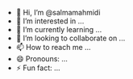 - 👋 Hi, I’m @salmamahmidi
- 👀 I’m interested in ...
- 🌱 I’m currently learning ...
- 💞️ I’m looking to collaborate on ...
- 📫 How to reach me ...
- 😄 Pronouns: ...
- ⚡ Fun fact: ...

<!---
salmamahmidi/salmamahmidi is a ✨ special ✨ repository because its `README.md` (this file) appears on your GitHub profile.
You can click the Preview link to take a look at your changes.
--->
